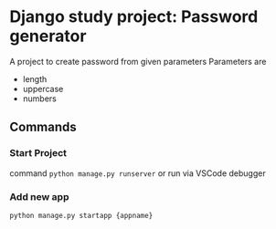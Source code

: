 # Django study project: Password generator 
A project to create password from given parameters 
Parameters are
- length
- uppercase
- numbers



## Commands
### Start Project
command `python manage.py runserver`
or run via VSCode debugger

### Add new app
`python manage.py startapp {appname}`